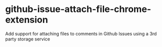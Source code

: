 github-issue-attach-file-chrome-extension
=========================================

Add support for attaching files to comments in Github Issues using a 3rd party storage service
